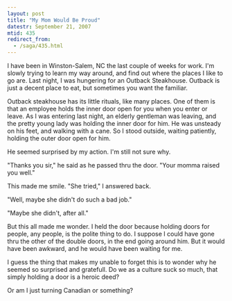 ```yaml
---
layout: post
title: "My Mom Would Be Proud"
datestr: September 21, 2007
mtid: 435
redirect_from:
  - /saga/435.html
---
```


I have been in Winston-Salem, NC the last couple of weeks for work.  I'm slowly trying to learn my way around, and find out where the places I like to go are.  Last night, I was hungering for an Outback Steakhouse.  Outback is just a decent place to eat, but sometimes you want the familiar.

Outback steakhouse has its little rituals, like many places.  One of them is that an employee holds the inner door open for you when you enter or leave.  As I was entering last night, an elderly gentleman was leaving, and the pretty young lady was holding the inner door for him.  He was unsteady on his feet, and walking with a cane.  So I stood outside, waiting patiently, holding the outer door open for him.

He seemed surprised by my action.  I'm still not sure why.

"Thanks you sir," he said as he passed thru the door.  "Your momma raised you well."

This made me smile.  "She tried," I answered back.

"Well, maybe she didn't do such a bad job."

"Maybe she didn't, after all."

But this all made me wonder.  I held the door because holding doors for people, any people, is the polite thing to do.  I suppose I could have gone thru the other of the double doors, in the end going around him.  But it would have been awkward, and he would have been waiting for me.

I guess the thing that makes my unable to forget this is to wonder why he seemed so surprised and gratefull.  Do we as a culture suck so much, that simply holding a door is a heroic deed?

Or am I just turning Canadian or something?

